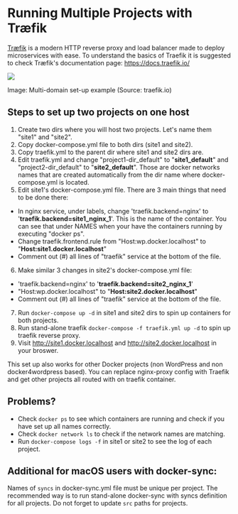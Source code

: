 # Running Multiple Projects with Træfik

[Træfik](https://docs.traefik.io/) is a modern HTTP reverse proxy and load balancer made to deploy microservices with ease.
To understand the basics of Traefik it is suggested to check Træfik's documentation page: https://docs.traefik.io/

<img src="https://docs.traefik.io/img/internal.png" />

Image: Multi-domain set-up example
(Source: traefik.io)

## Steps to set up two projects on one host ##

1. Create two dirs where you will host two projects. Let's name them "site1" and "site2".
2. Copy docker-compose.yml file to both dirs (site1 and site2).
3. Copy traefik.yml to the parent dir where site1 and site2 dirs are.
4. Edit traefik.yml and change "project1-dir_default" to "**site1_default**" and "project2-dir_default" to "**site2_default**". Those are docker networks names that are created automatically from the dir name where docker-compose.yml is located.
5. Edit site1's docker-compose.yml file. There are 3 main things that need to be done there:
  - In nginx service, under labels, change 'traefik.backend=nginx' to '**traefik.backend=site1_nginx_1**'. This is the name of the container. You can see that under NAMES when your have the containers running by executing "docker ps".
  - Change traefik.frontend.rule from "Host:wp.docker.localhost" to "**Host:site1.docker.localhost**"
  - Comment out (#) all lines of "traefik" service at the bottom of the file.
6. Make similar 3 changes in site2's docker-compose.yml file:
  - 'traefik.backend=nginx' to '**traefik.backend=site2_nginx_1**'
  - "Host:wp.docker.localhost" to "**Host:site2.docker.localhost**"
  - Comment out (#) all lines of "traefik" service at the bottom of the file.
7. Run `docker-compose up -d` in site1 and site2 dirs to spin up containers for both projects.
8. Run stand-alone traefik `docker-compose -f traefik.yml up -d` to spin up traefik reverse proxy.
9. Visit http://site1.docker.localhost and http://site2.docker.localhost in your broswer.

This set up also works for other Docker projects (non WordPress and non docker4wordpress based). You can replace nginx-proxy config with Traefik and get other projects all routed with on traefik container.

## Problems? ##

- Check `docker ps` to see which containers are running and check if you have set up all names correctly.
- Check `docker network ls` to check if the network names are matching.
- Run `docker-compose logs -f` in site1 or site2 to see the log of each project.


## Additional for macOS users with docker-sync:

Names of `syncs` in docker-sync.yml file must be unique per project. The recommended way is to run stand-alone docker-sync with syncs definition for all projects. Do not forget to update `src` paths for projects. 
